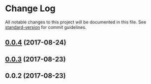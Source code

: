# Change Log

All notable changes to this project will be documented in this file. See [standard-version](https://github.com/conventional-changelog/standard-version) for commit guidelines.

<a name="0.0.4"></a>
## [0.0.4](https://github.com/sapienstech/angular-hybrid-forms/compare/v0.0.3...v0.0.4) (2017-08-24)



<a name="0.0.3"></a>
## [0.0.3](https://github.com/sapienstech/angular-hybrid-forms/compare/v0.0.2...v0.0.3) (2017-08-23)



<a name="0.0.2"></a>
## 0.0.2 (2017-08-23)
